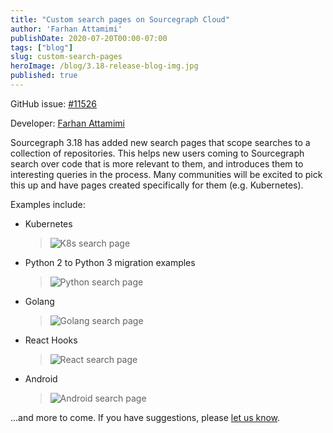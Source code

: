 ```yaml
---
title: "Custom search pages on Sourcegraph Cloud"
author: 'Farhan Attamimi'
publishDate: 2020-07-20T00:00-07:00
tags: ["blog"]
slug: custom-search-pages
heroImage: /blog/3.18-release-blog-img.jpg
published: true
---
```


GitHub issue: [#11526](https://github.com/sourcegraph/sourcegraph/issues/11526)

Developer: [Farhan Attamimi](https://github.com/attfarhan)

Sourcegraph 3.18 has added new search pages that scope searches to a collection of repositories. This helps new users coming to Sourcegraph search over
code that is more relevant to them, and introduces them to interesting queries in the process. Many communities will be excited to pick this up and
have pages created specifically for them (e.g. Kubernetes).

Examples include:

- Kubernetes

  > ![K8s search page](https://storage.cloud.google.com/sourcegraph-assets/blog/k8s-search-page.png "K8s search page")

- Python 2 to Python 3 migration examples

  > ![Python search page](https://storage.cloud.google.com/sourcegraph-assets/blog/python-search-page.png "Python search page")

- Golang

  > ![Golang search page](https://storage.cloud.google.com/sourcegraph-assets/blog/golang-search-page.png "Golang search page")

- React Hooks

  > ![React search page](https://storage.cloud.google.com/sourcegraph-assets/blog/react-search-page.png "React search page")

- Android

  > ![Android search page](https://storage.cloud.google.com/sourcegraph-assets/blog/android-search-page.png "Android search page")

...and more to come. If you have suggestions, please [let us know](https://github.com/sourcegraph/sourcegraph/issues/new/choose).
